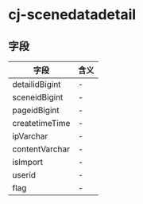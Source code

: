 # cj-scenedatadetail

## 字段
字段|含义
---|---
detailidBigint|-
sceneidBigint|-
pageidBigint|-
createtimeTime|-
ipVarchar|-
contentVarchar|-
isImport|-
userid|-
flag|-
